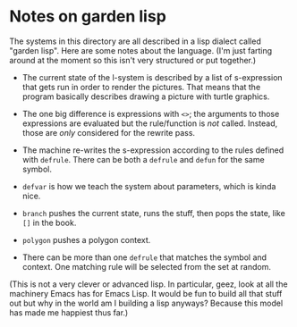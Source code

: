 # Notes on garden lisp

The systems in this directory are all described in a lisp dialect called "garden lisp".
Here are some notes about the language.
(I'm just farting around at the moment so this isn't very structured or put together.)

- The current state of the l-system is described by a list of s-expression that gets run in order to render the pictures.
  That means that the program basically describes drawing a picture with turtle graphics.


- The one big difference is expressions with `<>`; the arguments to those expressions are evaluated but the rule/function is *not* called.
  Instead, those are *only* considered for the rewrite pass.

- The machine re-writes the s-expression according to the rules defined with `defrule`.
  There can be both a `defrule` and `defun` for the same symbol.

- `defvar` is how we teach the system about parameters, which is kinda nice.

- `branch` pushes the current state, runs the stuff, then pops the state, like `[]` in the book.

- `polygon` pushes a polygon context.

- There can be more than one `defrule` that matches the symbol and context.
  One matching rule will be selected from the set at random.

(This is not a very clever or advanced lisp.
In particular, geez, look at all the machinery Emacs has for Emacs Lisp.
It would be fun to build all that stuff out but why in the world am I building a lisp anyways?
Because this model has made me happiest thus far.)
